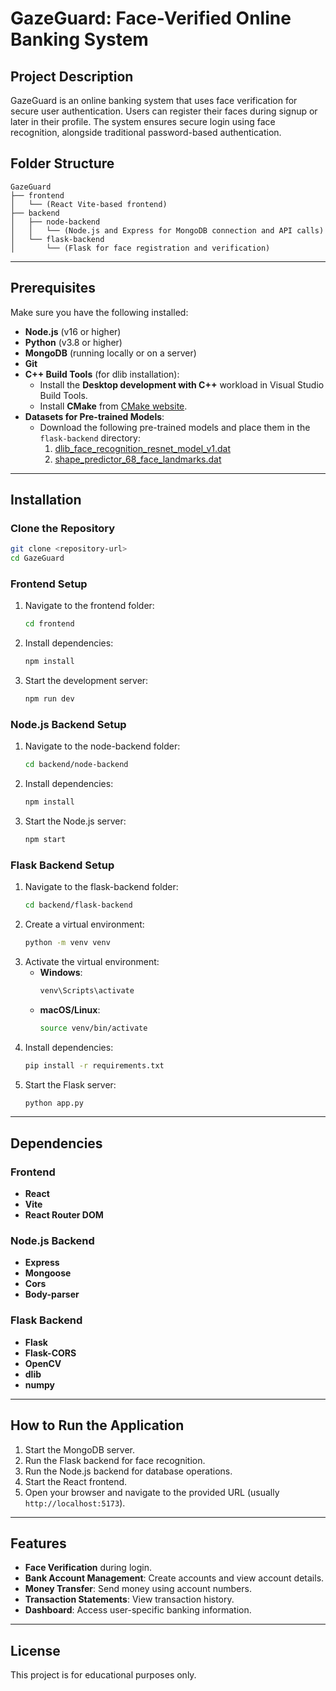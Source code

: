 # GazeGuard: Face-Verified Online Banking System

## Project Description
GazeGuard is an online banking system that uses face verification for secure user authentication. Users can register their faces during signup or later in their profile. The system ensures secure login using face recognition, alongside traditional password-based authentication.

## Folder Structure
```
GazeGuard
├── frontend
│   └── (React Vite-based frontend)
├── backend
│   ├── node-backend
│   │   └── (Node.js and Express for MongoDB connection and API calls)
│   └── flask-backend
│       └── (Flask for face registration and verification)
```

---

## Prerequisites
Make sure you have the following installed:
- **Node.js** (v16 or higher)
- **Python** (v3.8 or higher)
- **MongoDB** (running locally or on a server)
- **Git**
- **C++ Build Tools** (for dlib installation):
  - Install the **Desktop development with C++** workload in Visual Studio Build Tools.
  - Install **CMake** from [CMake website](https://cmake.org/download/).
- **Datasets for Pre-trained Models**:
  - Download the following pre-trained models and place them in the `flask-backend` directory:
    1. [dlib_face_recognition_resnet_model_v1.dat](http://dlib.net/files/dlib_face_recognition_resnet_model_v1.dat.bz2)
    2. [shape_predictor_68_face_landmarks.dat](http://dlib.net/files/shape_predictor_68_face_landmarks.dat.bz2)

---

## Installation

### Clone the Repository
```bash
git clone <repository-url>
cd GazeGuard
```

### Frontend Setup
1. Navigate to the frontend folder:
   ```bash
   cd frontend
   ```
2. Install dependencies:
   ```bash
   npm install
   ```
3. Start the development server:
   ```bash
   npm run dev
   ```

### Node.js Backend Setup
1. Navigate to the node-backend folder:
   ```bash
   cd backend/node-backend
   ```
2. Install dependencies:
   ```bash
   npm install
   ```
3. Start the Node.js server:
   ```bash
   npm start
   ```

### Flask Backend Setup
1. Navigate to the flask-backend folder:
   ```bash
   cd backend/flask-backend
   ```
2. Create a virtual environment:
   ```bash
   python -m venv venv
   ```
3. Activate the virtual environment:
   - **Windows**:
     ```bash
     venv\Scripts\activate
     ```
   - **macOS/Linux**:
     ```bash
     source venv/bin/activate
     ```
4. Install dependencies:
   ```bash
   pip install -r requirements.txt
   ```
5. Start the Flask server:
   ```bash
   python app.py
   ```

---

## Dependencies

### Frontend
- **React**
- **Vite**
- **React Router DOM**

### Node.js Backend
- **Express**
- **Mongoose**
- **Cors**
- **Body-parser**

### Flask Backend
- **Flask**
- **Flask-CORS**
- **OpenCV**
- **dlib**
- **numpy**

---

## How to Run the Application
1. Start the MongoDB server.
2. Run the Flask backend for face recognition.
3. Run the Node.js backend for database operations.
4. Start the React frontend.
5. Open your browser and navigate to the provided URL (usually `http://localhost:5173`).

---

## Features
- **Face Verification** during login.
- **Bank Account Management**: Create accounts and view account details.
- **Money Transfer**: Send money using account numbers.
- **Transaction Statements**: View transaction history.
- **Dashboard**: Access user-specific banking information.

---

## License
This project is for educational purposes only.
